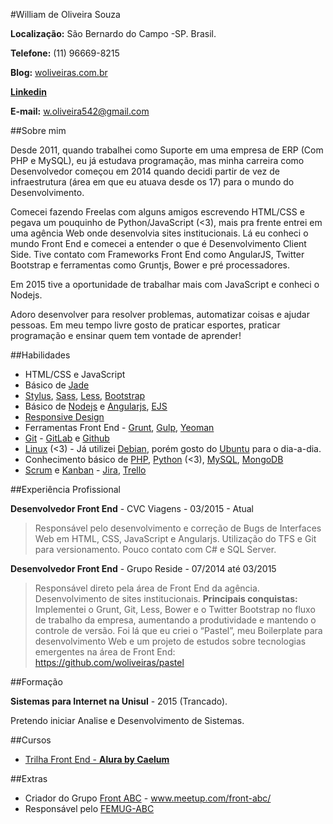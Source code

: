 #William de Oliveira Souza

**Localização:** São Bernardo do Campo -SP. Brasil.

**Telefone:** (11) 96669-8215

**Blog:** [woliveiras.com.br](http://woliveiras.com.br)

**[Linkedin](https://linkedin.com/in/woliveira542)**

**E-mail:** w.oliveira542@gmail.com

##Sobre mim

Desde 2011, quando trabalhei como Suporte em uma empresa de ERP (Com PHP e MySQL), eu já estudava programação, mas minha carreira como Desenvolvedor começou em 2014 quando decidi partir de vez de infraestrutura (área em que eu atuava desde os 17) para o mundo do Desenvolvimento.

Comecei fazendo Freelas com alguns amigos escrevendo HTML/CSS e pegava um pouquinho de Python/JavaScript (<3), mais pra frente entrei em uma agência Web onde desenvolvia sites institucionais. Lá eu conheci o mundo Front End e comecei a entender o que é Desenvolvimento Client Side. Tive contato com Frameworks Front End como AngularJS, Twitter Bootstrap e ferramentas como Gruntjs, Bower e pré processadores.

Em 2015 tive a oportunidade de trabalhar mais com JavaScript e conheci o Nodejs.

Adoro desenvolver para resolver problemas, automatizar coisas e ajudar pessoas. Em meu tempo livre gosto de praticar esportes, praticar programação e ensinar quem tem vontade de aprender!

##Habilidades

* HTML/CSS e JavaScript
* Básico de [Jade](http://jade-lang.com/)
* [Stylus](https://learnboost.github.io/stylus/), [Sass](http://sass-lang.com/), [Less](http://lesscss.org/), [Bootstrap](http://getbootstrap.com/)
* Básico de [Nodejs](https://nodejs.org/en/) e [Angularjs](https://angularjs.org/), [EJS](http://ejs.co/)
* [Responsive Design](http://arquiteturadeinformacao.com/mobile/o-que-e-responsive-web-design/)
* Ferramentas Front End - [Grunt](http://gruntjs.com/), [Gulp](http://gulpjs.com/), [Yeoman](http://yeoman.io/)
* [Git](https://git-scm.com/) - [GitLab](https://about.gitlab.com/) e [Github](https://github.com)
* [Linux](http://www.linuxfoundation.org/what-is-linux) (<3) - Já utilizei [Debian](https://www.debian.org/index.pt.html), porém gosto do [Ubuntu](http://http://ubuntu.com/) para o dia-a-dia.
* Conhecimento básico de [PHP](https://secure.php.net/), [Python](http://wiki.python.org.br/) (<3), [MySQL](https://www.mysql.com/), [MongoDB](https://www.mongodb.org/)
* [Scrum](https://www.scrum.org/) e [Kanban](http://kanbanblog.com/explained/) - [Jira](https://www.atlassian.com/software/jira), [Trello](https://trello.com/)

##Experiência Profissional

**Desenvolvedor Front End** - CVC Viagens - 03/2015 - Atual

> Responsável pelo desenvolvimento e correção de Bugs de Interfaces Web em HTML, CSS, JavaScript e Angularjs.
Utilização do TFS e Git para versionamento.
Pouco contato com C# e SQL Server.

**Desenvolvedor Front End** - Grupo Reside - 07/2014 até 03/2015

> Responsável direto pela área de Front End da agência. Desenvolvimento de sites institucionais. **Principais conquistas:** Implementei o Grunt, Git, Less, Bower e o Twitter Bootstrap no fluxo de trabalho da empresa, aumentando a produtividade e mantendo o controle de versão.
Foi lá que eu criei o “Pastel”, meu Boilerplate para desenvolvimento Web e um projeto de estudos sobre tecnologias emergentes na área de Front End: https://github.com/woliveiras/pastel

##Formação

**Sistemas para Internet na Unisul** - 2015 (Trancado).

Pretendo iniciar Analise e Desenvolvimento de Sistemas.

##Cursos

* [Trilha Front End - **Alura by Caelum**](https://www.alura.com.br/cursos-online-front-end)


##Extras

* Criador do Grupo [Front ABC](https://github.com/front-abc) - www.meetup.com/front-abc/
* Responsável pelo [FEMUG-ABC](http://abc.femug.com)
